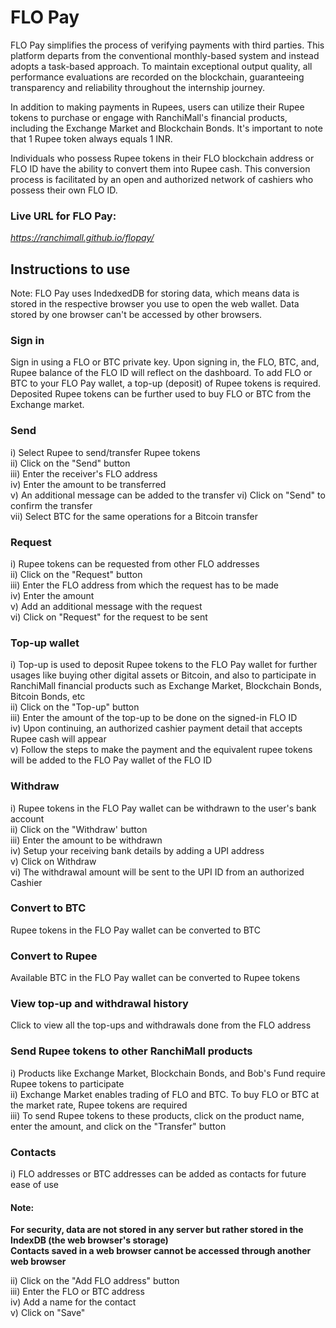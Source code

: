 # FLO Pay  
FLO Pay simplifies the process of verifying payments with third parties. This platform departs from the conventional monthly-based system and instead adopts a task-based approach. To maintain exceptional output quality, all performance evaluations are recorded on the blockchain, guaranteeing transparency and reliability throughout the internship journey.

In addition to making payments in Rupees, users can utilize their Rupee tokens to purchase or engage with RanchiMall's financial products, including the Exchange Market and Blockchain Bonds. It's important to note that 1 Rupee token always equals 1 INR.  

Individuals who possess Rupee tokens in their FLO blockchain address or FLO ID have the ability to convert them into Rupee cash. This conversion process is facilitated by an open and authorized network of cashiers who possess their own FLO ID.

### Live URL for FLO Pay:
*https://ranchimall.github.io/flopay/*  

## Instructions to use  
Note: FLO Pay uses IndedxedDB for storing data, which means data is stored in the respective browser you use to open the web wallet. Data stored by one browser can't be accessed by other browsers.  

### Sign in  
Sign in using a FLO or BTC private key. Upon signing in, the FLO, BTC, and, Rupee balance of the FLO ID will reflect on the dashboard. To add FLO or BTC to your FLO Pay wallet, a top-up (deposit) of Rupee tokens is required. Deposited Rupee tokens can be further used to buy FLO or BTC from the Exchange market.  

### Send  
i) Select Rupee to send/transfer Rupee tokens  
ii) Click on the "Send" button  
iii) Enter the receiver's FLO address  
iv) Enter the amount to be transferred  
v) An additional message can be added to the transfer
vi) Click on "Send" to confirm the transfer  
vii) Select BTC for the same operations for a Bitcoin transfer  

### Request  
i) Rupee tokens can be requested from other FLO addresses  
ii) Click on the "Request" button  
iii) Enter the FLO address from which the request has to be made  
iv) Enter the amount  
v) Add an additional message with the request  
vi) Click on "Request" for the request to be sent  

### Top-up wallet  
i) Top-up is used to deposit Rupee tokens to the FLO Pay wallet for further usages like buying other digital assets or Bitcoin, and also to participate in RanchiMall financial products such as Exchange Market, Blockchain Bonds, Bitcoin Bonds, etc  
ii) Click on the "Top-up" button  
iii) Enter the amount of the top-up to be done on the signed-in FLO ID  
iv) Upon continuing, an authorized cashier payment detail that accepts Rupee cash will appear  
v) Follow the steps to make the payment and the equivalent rupee tokens will be added to the FLO Pay wallet of the FLO ID  

### Withdraw  
i) Rupee tokens in the FLO Pay wallet can be withdrawn to the user's bank account  
ii) Click on the "Withdraw' button  
iii) Enter the amount to be withdrawn  
iv) Setup your receiving bank details by adding a UPI address  
v) Click on Withdraw  
vi) The withdrawal amount will be sent to the UPI ID from an authorized Cashier  

### Convert to BTC  
Rupee tokens in the FLO Pay wallet can be converted to BTC  

### Convert to Rupee  
Available BTC in the FLO Pay wallet can be converted to Rupee tokens  

### View top-up and withdrawal history  
Click to view all the top-ups and withdrawals done from the FLO address  

### Send Rupee tokens to other RanchiMall products  
i) Products like Exchange Market, Blockchain Bonds, and Bob's Fund require Rupee tokens to participate  
ii) Exchange Market enables trading of FLO and BTC. To buy FLO or BTC at the market rate, Rupee tokens are required  
iii) To send Rupee tokens to these products, click on the product name, enter the amount, and click on the "Transfer" button  

### Contacts  
i) FLO addresses or BTC addresses can be added as contacts for future ease of use  

#### Note:  
**For security, data are not stored in any server but rather stored in the IndexDB (the web browser's storage)  
Contacts saved in a web browser cannot be accessed through another web browser**  

ii) Click on the "Add FLO address" button  
iii) Enter the FLO or BTC address  
iv) Add a name for the contact  
v) Click on "Save"
